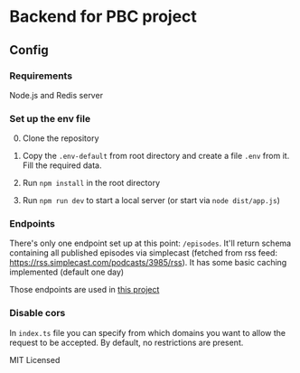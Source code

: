 # Backend for PBC project

## Config

### Requirements
Node.js and Redis server

### Set up the env file

0. Clone the repository

1. Copy the `.env-default` from root directory and create a file `.env` from it. Fill the required data.

2. Run `npm install` in the root directory

3. Run `npm run dev` to start a local server (or start via `node dist/app.js`)

### Endpoints

There's only one endpoint set up at this point: `/episodes`. It'll return schema containing all published episodes via simplecast (fetched from rss feed: https://rss.simplecast.com/podcasts/3985/rss). 
It has some basic caching implemented (default one day)

Those endpoints are used in [this project](https://github.com/Jakubem/pbc)


### Disable cors 

In `index.ts` file you can specify from which domains you want to allow the request to be accepted. By default, no restrictions are present.

MIT Licensed